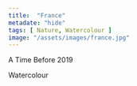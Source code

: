 ```yaml
---
title:  "France"
metadate: "hide"
tags: [ Nature, Watercolour ]
image: "/assets/images/france.jpg"
---
```

A Time Before 2019

Watercolour
